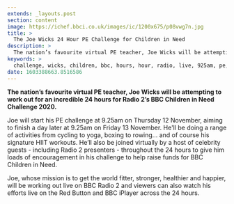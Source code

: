 ```yaml
--- 
extends: _layouts.post 
section: content 
image: https://ichef.bbci.co.uk/images/ic/1200x675/p08vwg7n.jpg 
title: > 
  The Joe Wicks 24 Hour PE Challenge for Children in Need 
description: > 
  The nation’s favourite virtual PE teacher, Joe Wicks will be attempting to work out for an incredible 24 hours for Radio 2’s BBC Children in Need Challenge 2020.Joe will start his PE challenge at 9.25am on Thursday 12 November, aiming to finish a day later at 9.25am on Friday 13 November.He'll be doing a range of activities from cycling to yoga, boxing to rowing... and of course his signature HIIT workouts.He’ll also be joined virtually by a host of celebrity guests - including Radio 2 presenters - throughout the 24 hours to give him loads of encouragement in his challenge to help raise funds for BBC Children in Need.Joe, whose mission is to get the world fitter, stronger, healthier and happier, will be working out live on BBC Radio 2 and viewers can also watch his efforts live on the Red Button and BBC iPlayer across the 24 hours. 
keywords: > 
  challenge, wicks, children, bbc, hours, hour, radio, live, 925am, pe, hell, 24, need, joe 
date: 1603388663.8516586 
--- 
```

<div><p><strong>The nation&#8217;s favourite virtual PE teacher, Joe Wicks will be attempting to work out for an incredible 24 hours for Radio 2&#8217;s BBC Children in Need Challenge 2020. </strong></p>
                <p class="1/2@bpw pull--right-spaced@bpw">
                                            </p>
                            <p>Joe will start his PE challenge at 9.25am on Thursday 12 November, aiming to finish a day later at 9.25am on Friday 13 November. He'll be doing a range of activities from cycling to yoga, boxing to rowing... and of course his signature HIIT workouts. He&#8217;ll also be joined virtually by a host of celebrity guests - including Radio 2 presenters - throughout the 24 hours to give him loads of encouragement in his challenge to help raise funds for BBC Children in Need.</p>
                    <p>Joe, whose mission is to get the world fitter, stronger, healthier and happier, will be working out live on BBC Radio 2 and viewers can also watch his efforts live on the Red Button and BBC iPlayer across the 24 hours.</p>
            </div>